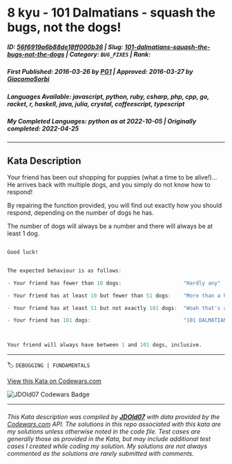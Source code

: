 # 8 kyu - 101 Dalmatians - squash the bugs, not the dogs!

##### **ID**: [56f6919a6b88de18ff000b36](https://www.codewars.com/kata/56f6919a6b88de18ff000b36) | **Slug**: [101-dalmatians-squash-the-bugs-not-the-dogs](https://www.codewars.com/kata/56f6919a6b88de18ff000b36) | **Category**: `BUG_FIXES` | **Rank**: <span style="color:white">8 kyu</span>

##### **First Published**: 2016-03-26 ***by*** [PG1](https://www.codewars.com/users/PG1) | **Approved**: 2016-03-27 ***by*** [GiacomoSorbi](https://www.codewars.com/users/GiacomoSorbi)

##### **Languages Available**: javascript, python, ruby, csharp, php, cpp, go, racket, r, haskell, java, julia, crystal, coffeescript, typescript

##### **My Completed Languages**: python ***as at*** 2022-10-05 | **Originally completed**: 2022-04-25

---

## Kata Description


Your friend has been out shopping for puppies (what a time to be alive!)... He arrives back with multiple dogs, and you simply do not know how to respond!



By repairing the function provided, you will find out exactly how you should respond, depending on the number of dogs he has.



The number of dogs will always be a number and there will always be at least 1 dog.



```agda

Good luck!

```

```r

The expected behaviour is as follows:

- Your friend has fewer than 10 dogs:                    "Hardly any"

- Your friend has at least 10 but fewer than 51 dogs:    "More than a handful!"

- Your friend has at least 51 but not exactly 101 dogs:  "Woah that's a lot of dogs!"

- Your friend has 101 dogs:                              "101 DALMATIANS!!!"



Your friend will always have between 1 and 101 dogs, inclusive.

```

---


🏷 `DEBUGGING | FUNDAMENTALS`


[View this Kata on Codewars.com](https://www.codewars.com/kata/56f6919a6b88de18ff000b36)

![](https://www.codewars.com/users/jdold07/badges/large "JDOld07 Codewars Badge")

---

###### *This Kata description was compiled by [**JDOld07**](https://tpstech.dev) with data provided by the [Codewars.com](https://www.codewars.com) API.  The solutions in this repo associated with this kata are my solutions unless otherwise noted in the code file.  Test cases are generally those as provided in the Kata, but may include additional test cases I created while coding my solution.  My solutions are not always commented as the solutions are rarely submitted with comments.*
